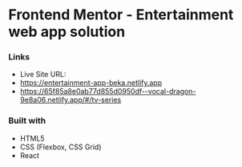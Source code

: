 # Frontend Mentor - Entertainment web app solution

### Links

- Live Site URL:
- https://entertainment-app-beka.netlify.app
- https://65f85a8e0ab77d855d0950df--vocal-dragon-9e8a06.netlify.app/#/tv-series

### Built with

- HTML5
- CSS (Flexbox, CSS Grid)
- React
